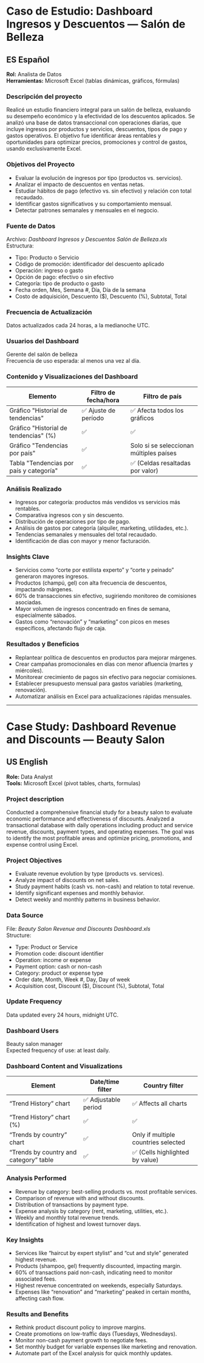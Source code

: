 # Caso de Estudio: Dashboard Ingresos y Descuentos — Salón de Belleza

## ES Español

**Rol:** Analista de Datos  
**Herramientas:** Microsoft Excel (tablas dinámicas, gráficos, fórmulas)

### Descripción del proyecto  
Realicé un estudio financiero integral para un salón de belleza, evaluando su desempeño económico y la efectividad de los descuentos aplicados. Se analizó una base de datos transaccional con operaciones diarias, que incluye ingresos por productos y servicios, descuentos, tipos de pago y gastos operativos. El objetivo fue identificar áreas rentables y oportunidades para optimizar precios, promociones y control de gastos, usando exclusivamente Excel.

### Objetivos del Proyecto  
- Evaluar la evolución de ingresos por tipo (productos vs. servicios).  
- Analizar el impacto de descuentos en ventas netas.  
- Estudiar hábitos de pago (efectivo vs. sin efectivo) y relación con total recaudado.  
- Identificar gastos significativos y su comportamiento mensual.  
- Detectar patrones semanales y mensuales en el negocio.

### Fuente de Datos  
Archivo: *Dashboard Ingresos y Descuentos Salón de Belleza.xls*  
Estructura:  
- Tipo: Producto o Servicio  
- Código de promoción: identificador del descuento aplicado  
- Operación: ingreso o gasto  
- Opción de pago: efectivo o sin efectivo  
- Categoría: tipo de producto o gasto  
- Fecha orden, Mes, Semana #, Día, Día de la semana  
- Costo de adquisición, Descuento ($), Descuento (%), Subtotal, Total

### Frecuencia de Actualización  
Datos actualizados cada 24 horas, a la medianoche UTC.

### Usuarios del Dashboard  
Gerente del salón de belleza  
Frecuencia de uso esperada: al menos una vez al día.

### Contenido y Visualizaciones del Dashboard  
| Elemento                                  | Filtro de fecha/hora | Filtro de país                      |
|-------------------------------------------|---------------------|-----------------------------------|
| Gráfico "Historial de tendencias"         | ✅ Ajuste de período | ✅ Afecta todos los gráficos      |
| Gráfico "Historial de tendencias" (%)     | ✅                   | ✅                                |
| Gráfico "Tendencias por país"              | ✅                   | Solo si se seleccionan múltiples países |
| Tabla "Tendencias por país y categoría"   | ✅                   | ✅ (Celdas resaltadas por valor)  |

### Análisis Realizado  
- Ingresos por categoría: productos más vendidos vs servicios más rentables.  
- Comparativa ingresos con y sin descuento.  
- Distribución de operaciones por tipo de pago.  
- Análisis de gastos por categoría (alquiler, marketing, utilidades, etc.).  
- Tendencias semanales y mensuales del total recaudado.  
- Identificación de días con mayor y menor facturación.

### Insights Clave  
- Servicios como “corte por estilista experto” y “corte y peinado” generaron mayores ingresos.  
- Productos (champú, gel) con alta frecuencia de descuentos, impactando márgenes.  
- 60% de transacciones sin efectivo, sugiriendo monitoreo de comisiones asociadas.  
- Mayor volumen de ingresos concentrado en fines de semana, especialmente sábados.  
- Gastos como “renovación” y “marketing” con picos en meses específicos, afectando flujo de caja.

### Resultados y Beneficios  
- Replantear política de descuentos en productos para mejorar márgenes.  
- Crear campañas promocionales en días con menor afluencia (martes y miércoles).  
- Monitorear crecimiento de pagos sin efectivo para negociar comisiones.  
- Establecer presupuesto mensual para gastos variables (marketing, renovación).  
- Automatizar análisis en Excel para actualizaciones rápidas mensuales.

---

# Case Study: Dashboard Revenue and Discounts — Beauty Salon

## US English

**Role:** Data Analyst  
**Tools:** Microsoft Excel (pivot tables, charts, formulas)

### Project description  
Conducted a comprehensive financial study for a beauty salon to evaluate economic performance and effectiveness of discounts. Analyzed a transactional database with daily operations including product and service revenue, discounts, payment types, and operating expenses. The goal was to identify the most profitable areas and optimize pricing, promotions, and expense control using Excel.

### Project Objectives  
- Evaluate revenue evolution by type (products vs. services).  
- Analyze impact of discounts on net sales.  
- Study payment habits (cash vs. non-cash) and relation to total revenue.  
- Identify significant expenses and monthly behavior.  
- Detect weekly and monthly patterns in business behavior.

### Data Source  
File: *Beauty Salon Revenue and Discounts Dashboard.xls*  
Structure:  
- Type: Product or Service  
- Promotion code: discount identifier  
- Operation: income or expense  
- Payment option: cash or non-cash  
- Category: product or expense type  
- Order date, Month, Week #, Day, Day of week  
- Acquisition cost, Discount ($), Discount (%), Subtotal, Total

### Update Frequency  
Data updated every 24 hours, midnight UTC.

### Dashboard Users  
Beauty salon manager  
Expected frequency of use: at least daily.

### Dashboard Content and Visualizations  
| Element                                  | Date/time filter   | Country filter                    |
|------------------------------------------|-------------------|---------------------------------|
| “Trend History” chart                     | ✅ Adjustable period | ✅ Affects all charts           |
| “Trend History” chart (%)                 | ✅                 | ✅                               |
| “Trends by country” chart                 | ✅                 | Only if multiple countries selected |
| “Trends by country and category” table   | ✅                 | ✅ (Cells highlighted by value) |

### Analysis Performed  
- Revenue by category: best-selling products vs. most profitable services.  
- Comparison of revenue with and without discounts.  
- Distribution of transactions by payment type.  
- Expense analysis by category (rent, marketing, utilities, etc.).  
- Weekly and monthly total revenue trends.  
- Identification of highest and lowest turnover days.

### Key Insights  
- Services like “haircut by expert stylist” and “cut and style” generated highest revenue.  
- Products (shampoo, gel) frequently discounted, impacting margin.  
- 60% of transactions paid non-cash, indicating need to monitor associated fees.  
- Highest revenue concentrated on weekends, especially Saturdays.  
- Expenses like “renovation” and “marketing” peaked in certain months, affecting cash flow.

### Results and Benefits  
- Rethink product discount policy to improve margins.  
- Create promotions on low-traffic days (Tuesdays, Wednesdays).  
- Monitor non-cash payment growth to negotiate fees.  
- Set monthly budget for variable expenses like marketing and renovation.  
- Automate part of the Excel analysis for quick monthly updates.
